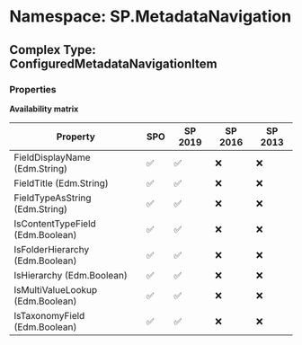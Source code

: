 # Namespace: SP.MetadataNavigation

## Complex Type: ConfiguredMetadataNavigationItem

### Properties

**Availability matrix**

Property | SPO | SP 2019 | SP 2016 | SP 2013
----------|-----|---------|---------|--------
FieldDisplayName (Edm.String) | ✅ | ✅ | ❌ | ❌
FieldTitle (Edm.String) | ✅ | ✅ | ❌ | ❌
FieldTypeAsString (Edm.String) | ✅ | ✅ | ❌ | ❌
IsContentTypeField (Edm.Boolean) | ✅ | ✅ | ❌ | ❌
IsFolderHierarchy (Edm.Boolean) | ✅ | ✅ | ❌ | ❌
IsHierarchy (Edm.Boolean) | ✅ | ✅ | ❌ | ❌
IsMultiValueLookup (Edm.Boolean) | ✅ | ✅ | ❌ | ❌
IsTaxonomyField (Edm.Boolean) | ✅ | ✅ | ❌ | ❌
